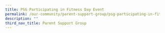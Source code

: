 ```yaml
---
title: PSG Participating in Fitness Day Event
permalink: /our-community/parent-support-group/psg-participating-in-fitness-day-event
description: ""
third_nav_title: Parent Support Group
---
```

